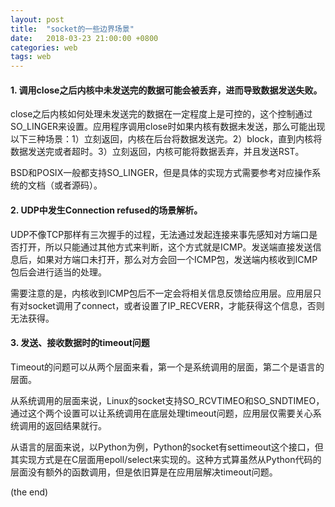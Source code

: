 ```yaml
---
layout: post
title:  "socket的一些边界场景"
date:   2018-03-23 21:00:00 +0800
categories: web
tags: web
---
```


#### 1. 调用close之后内核中未发送完的数据可能会被丢弃，进而导致数据发送失败。

close之后内核如何处理未发送完的数据在一定程度上是可控的，这个控制通过SO_LINGER来设置。应用程序调用close时如果内核有数据未发送，那么可能出现以下三种场景：1）立刻返回，内核在后台将数据发送完。2）block，直到内核将数据发送完或者超时。3）立刻返回，内核可能将数据丢弃，并且发送RST。

BSD和POSIX一般都支持SO_LINGER，但是具体的实现方式需要参考对应操作系统的文档（或者源码）。

#### 2. UDP中发生Connection refused的场景解析。

UDP不像TCP那样有三次握手的过程，无法通过发起连接来事先感知对方端口是否打开，所以只能通过其他方式来判断，这个方式就是ICMP。发送端直接发送信息后，如果对方端口未打开，那么对方会回一个ICMP包，发送端内核收到ICMP包后会进行适当的处理。

需要注意的是，内核收到ICMP包后不一定会将相关信息反馈给应用层。应用层只有对socket调用了connect，或者设置了IP_RECVERR，才能获得这个信息，否则无法获得。

#### 3. 发送、接收数据时的timeout问题

Timeout的问题可以从两个层面来看，第一个是系统调用的层面，第二个是语言的层面。

从系统调用的层面来说，Linux的socket支持SO_RCVTIMEO和SO_SNDTIMEO，通过这个两个设置可以让系统调用在底层处理timeout问题，应用层仅需要关心系统调用的返回结果就行。

从语言的层面来说，以Python为例，Python的socket有settimeout这个接口，但其实现方式是在C层面用epoll/select来实现的。这种方式算虽然从Python代码的层面没有额外的函数调用，但是依旧算是在应用层解决timeout问题。


(the end)

